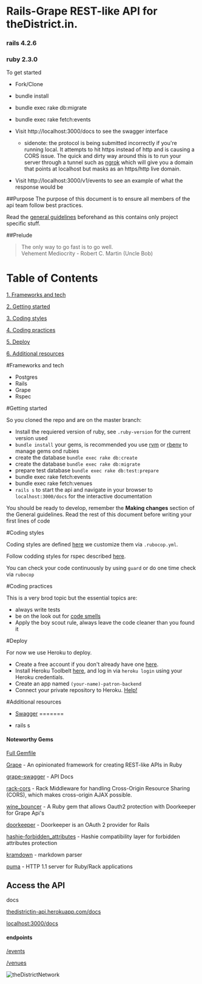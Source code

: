 Rails-Grape REST-like API for theDistrict.in.
=============================================

### rails 4.2.6
### ruby 2.3.0

To get started

* Fork/Clone

* bundle install

* bundle exec rake db:migrate

* bundle exec rake fetch:events

* Visit http://localhost:3000/docs to see the swagger interface
  * sidenote: the protocol is being submitted incorrectly if you're running local. It attempts to hit https instead of http and is causing a CORS issue. The quick and dirty way around this is to run your server through a tunnel such as [ngrok](https://ngrok.com/) which will give you a domain that points at localhost but masks as an https/http live domain.

* Visit http://localhost:3000/v1/events to see an example of what the response would be

##Purpose
The purpose of this document is to ensure all members of the api team follow best practices.

Read the [general guidelines](https://github.com/Patron-team/guide) beforehand as this contains only project specific stuff.

##Prelude
> The only way to go fast is to go well.<br>
> Vehement Mediocrity - Robert C. Martin (Uncle Bob)

# Table of Contents

[1. Frameworks and tech](#frameworks-and-tech)

[2. Getting started](#getting-started)

[3. Coding styles](#coding-styles)

[4. Coding practices](#coding-practices)

[5. Deploy](#deploy)

[6. Additional resources](#additionl-resources)

#Frameworks and tech

 + Postgres
 + Rails
 + Grape
 + Rspec

#Getting started

  So you cloned the repo and are on the master branch:

  + Install the requiered version of ruby, see `.ruby-version` for the current version used
  + `bundle install` your gems, is recommended you use [rvm](https://rvm.io/) or [rbenv](https://github.com/rbenv/rbenv) to manage gems ond rubies
  + create the database `bundle exec rake db:create`
  + create the database `bundle exec rake db:migrate`
  + prepare test database `bundle exec rake db:test:prepare`
  + bundle exec rake fetch:events
  + bundle exec rake fetch:venues
  + `rails s` to start the api and navigate in your browser to `localhost:3000/docs` for the interactive documentation


  You should be ready to develop, remember the __Making changes__ section of the General guidelines.
  Read the rest of this document before writing your first lines of code

#Coding styles

  Coding styles are defined [here](https://github.com/bbatsov/ruby-style-guide) we customize them via `.rubocop.yml`.


  Follow codding styles for rspec described [here](http://betterspecs.org/).


  You can check your code continuously by using `guard` or do one time check via `rubocop`

#Coding practices

  This is a very brod topic but the essential topics are:

  + always write tests
  + be on the look out for [code smells](http://blog.codinghorror.com/code-smells)
  + Apply the boy scout rule, always leave the code cleaner than you found it

#Deploy

  For now we use Heroku to deploy.

  + Create a free account if you don't already have one [here](https://signup.heroku.com).
  + Install Heroku Toolbelt [here](https://toolbelt.heroku.com/), and log in via `heroku login` using your Heroku credentials.
  + Create an app named `(your-name)-patron-backend`
  + Connect your private repository to Heroku. [Help!](https://devcenter.heroku.com/articles/github-integration)

#Additional resources

  + [Swagger](http://swagger.io/)
=======
* rails s

#### Noteworthy Gems
[Full Gemfile](https://github.com/mcrundo/district_grape/blob/master/Gemfile)

[Grape](https://github.com/ruby-grape/grape) - An opinionated framework for creating REST-like APIs in Ruby

[grape-swagger](https://github.com/ruby-grape/grape-swagger) - API Docs 

[rack-cors](https://github.com/cyu/rack-cors) - Rack Middleware for handling Cross-Origin Resource Sharing (CORS), which makes cross-origin AJAX possible.

[wine_bouncer](https://github.com/antek-drzewiecki/wine_bouncer) - A Ruby gem that allows Oauth2 protection with Doorkeeper for Grape Api's

[doorkeeper](https://github.com/doorkeeper-gem/doorkeeper) - Doorkeeper is an OAuth 2 provider for Rails

[hashie-forbidden_attributes](https://github.com/Maxim-Filimonov/hashie-forbidden_attributes) - Hashie compatibility layer for forbidden attributes protection

[kramdown](https://rubygems.org/gems/kramdown/versions/1.10.0) - markdown parser

[puma](https://rubygems.org/gems/puma/versions/3.4.0) - HTTP 1.1 server for Ruby/Rack applications


## Access the API

docs 

[thedistrictin-api.herokuapp.com/docs](http://thedistrictin-api.herokuapp.com/docs)

[localhost:3000/docs](http://localhost:3000/docs)

#### endpoints

[/events](https://thedistrictin-api.herokuapp.com/v1/events)

[/venues](https://thedistrictin-api.herokuapp.com/v1/venues)

![theDistrictNetwork](http://i.imgur.com/nW1wtXz.png)
